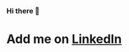 ### Hi there 👋
# Add me on [LinkedIn](https://www.linkedin.com/in/di1eep/)
<!--<img align="right" src="https://github-readme-stats.vercel.app/api?username=di1eep&show_icons=true&icon_color=CE1D2D&text_color=718096&bg_color=ffffff&hide_title=true" /> -->


<!--
**di1eep/di1eep** is a ✨ _special_ ✨ repository because its `README.md` (this file) appears on your GitHub profile.

Here are some ideas to get you started:

- 🔭 I’m currently working on ...
- 🌱 I’m currently learning ...
- 👯 I’m looking to collaborate on ...
- 🤔 I’m looking for help with ...
- 💬 Ask me about ...
- 📫 How to reach me: ...
- 😄 Pronouns: ...
- ⚡ Fun fact: ...
-->
